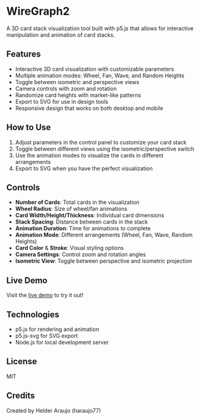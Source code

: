 # WireGraph2

A 3D card stack visualization tool built with p5.js that allows for interactive manipulation and animation of card stacks.

## Features

- Interactive 3D card visualization with customizable parameters
- Multiple animation modes: Wheel, Fan, Wave, and Random Heights
- Toggle between isometric and perspective views
- Camera controls with zoom and rotation
- Randomize card heights with market-like patterns
- Export to SVG for use in design tools
- Responsive design that works on both desktop and mobile

## How to Use

1. Adjust parameters in the control panel to customize your card stack
2. Toggle between different views using the isometric/perspective switch
3. Use the animation modes to visualize the cards in different arrangements
4. Export to SVG when you have the perfect visualization

## Controls

- **Number of Cards**: Total cards in the visualization
- **Wheel Radius**: Size of wheel/fan animations 
- **Card Width/Height/Thickness**: Individual card dimensions
- **Stack Spacing**: Distance between cards in the stack
- **Animation Duration**: Time for animations to complete
- **Animation Mode**: Different arrangements (Wheel, Fan, Wave, Random Heights)
- **Card Color** & **Stroke**: Visual styling options
- **Camera Settings**: Control zoom and rotation angles
- **Isometric View**: Toggle between perspective and isometric projection

## Live Demo

Visit the [live demo](https://haraujo77.github.io/wiregraph2/) to try it out!

## Technologies

- p5.js for rendering and animation
- p5.js-svg for SVG export
- Node.js for local development server

## License

MIT

## Credits

Created by Helder Araujo (haraujo77) 